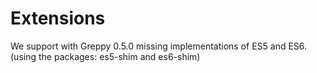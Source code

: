 # Extensions

We support with Greppy 0.5.0 missing implementations
of ES5 and ES6. (using the packages: es5-shim and es6-shim)


